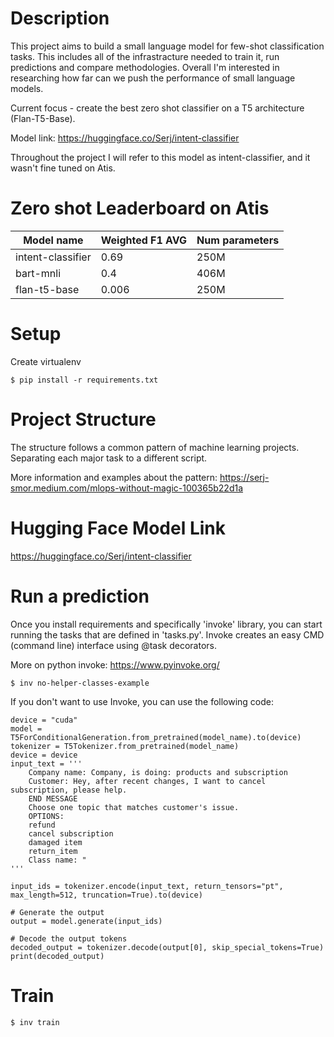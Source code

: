 # Description
This project aims to build a small language model for few-shot classification tasks. 
This includes all of the infrastracture needed to train it, run predictions and compare methodologies. 
Overall I'm interested in researching how far can we push the performance of small language models. 

Current focus - create the best zero shot classifier on a T5 architecture (Flan-T5-Base).

Model link: https://huggingface.co/Serj/intent-classifier

Throughout the project I will refer to this model as intent-classifier, and it wasn't fine tuned on Atis.

# Zero shot Leaderboard on Atis 

| Model name | Weighted F1 AVG | Num parameters |
| -------- | ------- | -------|
| intent-classifier | 0.69 | 250M |
| bart-mnli | 0.4 | 406M |
| flan-t5-base | 0.006 | 250M |


# Setup
Create virtualenv 
```
$ pip install -r requirements.txt
```

# Project Structure 
The structure follows a common pattern of machine learning projects.
Separating each major task to a different script.

More information and examples about the pattern:
https://serj-smor.medium.com/mlops-without-magic-100365b22d1a

# Hugging Face Model Link
https://huggingface.co/Serj/intent-classifier

# Run a prediction
Once you install requirements and specifically 'invoke' library, you can start running the tasks that are defined in 'tasks.py'.
Invoke creates an easy CMD (command line) interface using @task decorators.

More on python invoke: https://www.pyinvoke.org/

```commandline
$ inv no-helper-classes-example
```
If you don't want to use Invoke, you can use the following code:

```
device = "cuda"
model = T5ForConditionalGeneration.from_pretrained(model_name).to(device)
tokenizer = T5Tokenizer.from_pretrained(model_name)
device = device
input_text = '''
    Company name: Company, is doing: products and subscription 
    Customer: Hey, after recent changes, I want to cancel subscription, please help.
    END MESSAGE
    Choose one topic that matches customer's issue.
    OPTIONS: 
    refund 
    cancel subscription 
    damaged item 
    return_item
    Class name: "
'''

input_ids = tokenizer.encode(input_text, return_tensors="pt", max_length=512, truncation=True).to(device)

# Generate the output
output = model.generate(input_ids)

# Decode the output tokens
decoded_output = tokenizer.decode(output[0], skip_special_tokens=True)
print(decoded_output)
```


# Train 
```
$ inv train
```


